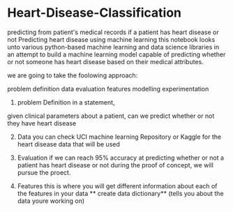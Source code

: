 # Heart-Disease-Classification
predicting from patient's medical records if a patient has heart disease or not
Predicting heart disease using machine learning
this notebook looks unto various python-based machine learning and data science libraries in an attempt to build a machine learning model capable of predicting whether or not someone has heart disease based on their medical attributes.

we are going to take the foolowing approach:

problem definition
data
evaluation
features
modelling
experimentation
1. problem Definition
in a statement,

given clinical parameters about a patient, can we predict whether or not they have heart disease

2. Data
you can check UCI machine learning Repository or Kaggle for the heart disease data that will be used

3. Evaluation
if we can reach 95% accuracy at predicting whether or not a patient has heart disease or not during the proof of concept, we will pursue the proect.

4. Features
this is where you will get different information about each of the features in your data ** create data dictionary** (tells you about the data youre working on)

